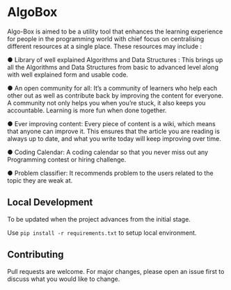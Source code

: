 # AlgoBox 
Algo-Box is aimed to be a utility tool that enhances the learning experience for people in the
programming world with chief focus on centralising different resources at a single place.
These resources may include :

● Library of well explained Algorithms and Data Structures : This brings up all the
Algorithms and Data Structures from basic to advanced level along with well explained
form and usable code.

● An open community for all: It’s a community of learners who help each other out as
well as contribute back by improving the content for everyone. A community not
only helps you when you’re stuck, it also keeps you accountable. Learning is more
fun when done together.

● Ever improving content: Every piece of content is a wiki, which means that anyone
can improve it. This ensures that the article you are reading is always up to date, and
what you write today will keep improving over time.

● Coding Calendar: A coding calendar so that you never miss out any Programming
contest or hiring challenge.

● Problem classifier:  It recommends problem to the users related to the topic they are
weak at.

## Local Development 
To be updated when the project advances from the initial stage.

Use `pip install -r requirements.txt` to setup local environment.

## Contributing
Pull requests are welcome. For major changes, please open an issue first to discuss what you would like to change.

